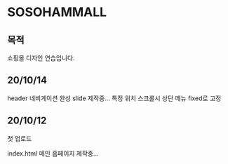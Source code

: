 # SOSOHAMMALL

## 목적
쇼핑몰 디자인 연습입니다.

## 20/10/14

header 네비게이션 완성
slide 제작중...
특정 위치 스크롤시 상단 메뉴 fixed로 고정

## 20/10/12

첫 업로드

index.html
메인 홈페이지 제작중...


